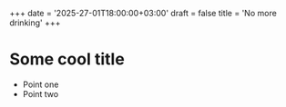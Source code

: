 +++
date = '2025-27-01T18:00:00+03:00'
draft = false
title = 'No more drinking'
+++

# Some cool title

- Point one 
- Point two